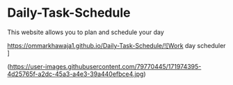 # Daily-Task-Schedule

This website allows you to plan and schedule your day

https://ommarkhawaja1.github.io/Daily-Task-Schedule/![Work day scheduler ]

(https://user-images.githubusercontent.com/79770445/171974395-4d25765f-a2dc-45a3-a4e3-39a440efbce4.jpg)
